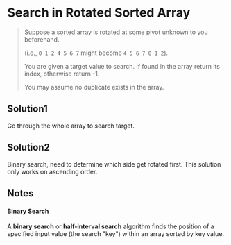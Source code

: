 # Search in Rotated Sorted Array

> Suppose a sorted array is rotated at some pivot unknown to you beforehand.
> 
> (i.e., `0 1 2 4 5 6 7` might become `4 5 6 7 0 1 2`).
>
> You are given a target value to search. If found in the array return its index, otherwise return -1.
>
> You may assume no duplicate exists in the array.

## Solution1

Go through the whole array to search target.

## Solution2

Binary search, need to determine which side get rotated first. This solution only works on ascending order.

## Notes

#### Binary Search

A __binary search__ or __half-interval search__ algorithm finds the position of a specified input value (the search "key") within an array sorted by key value.